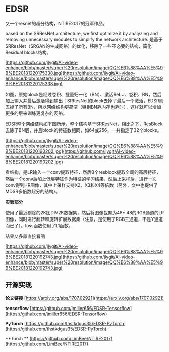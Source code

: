 # EDSR #

又一个resnet的超分结构，NTIRE2017的冠军作品。

based on the SRResNet architecture,
we first optimize it by analyzing and removing
unnecessary modules to simplify the network architecture. 是基于SRResNet（SRGAN的生成网络）的优化，移除了一些不必要的结构，简化Residual blocks结构。

[https://github.com/jlygit/AI-video-enhance/blob/master/super%20resolution/image/QQ%E6%88%AA%E5%9B%BE20181220175338.jpg](https://github.com/jlygit/AI-video-enhance/blob/master/super%20resolution/image/QQ%E6%88%AA%E5%9B%BE20181220175338.jpg)

如图，原始block是经过卷积、批量归一化（BN）、激活ReLU、卷积、BN，然后加上输入并最后激活得到输出；SRResNet的block去掉了最后一个激活，EDSR则去掉了所有BN，所以网络结构更简洁（特别BN耗内存也耗时），这样就可以增加更多的层来训练更复杂的网络。

EDSR整个网络结构如下图所示，整个结构基于SRResNet，相比之下，ResBlock去除了BN层，并且block的特征数相同，如64或256，一共指定了32个blocks。

[https://github.com/jlygit/AI-video-enhance/blob/master/super%20resolution/image/QQ%E6%88%AA%E5%9B%BE20181220190202.jpg](https://github.com/jlygit/AI-video-enhance/blob/master/super%20resolution/image/QQ%E6%88%AA%E5%9B%BE20181220190202.jpg)

看结构，是LR输入一个conv提取特征，然后B个resblock提取全局的高层特征，然后一个conv后加上低层特征作为特征的学习结果，然后上采样后，进行一次conv得到HR图像，其中上采样支持X2、X3和X4等倍数（另外，文中也提供了MDSR多倍数超分的结构）。


**实验部分**

使用了最近剔除的2K图DIV2K数据集，然后将图像裁剪为48* 48的RGB通道的LR图像，同时进行翻转和旋转扩展数据集（注意，是使用了RGB三通道，不是Y通道而已了）。loss函数使用了L1函数。

结果又多屌直接看图

[https://github.com/jlygit/AI-video-enhance/blob/master/super%20resolution/image/QQ%E6%88%AA%E5%9B%BE20181220192743.jpg](https://github.com/jlygit/AI-video-enhance/blob/master/super%20resolution/image/QQ%E6%88%AA%E5%9B%BE20181220192743.jpg)

## 开源实现 ##

**论文链接** [https://arxiv.org/abs/1707.02921](https://arxiv.org/abs/1707.02921)

**tensorflow** [https://github.com/jmiller656/EDSR-Tensorflow](https://github.com/jmiller656/EDSR-Tensorflow)


**PyTorch** [https://github.com/thstkdgus35/EDSR-PyTorch](https://github.com/thstkdgus35/EDSR-PyTorch)

**Torch ** [https://github.com/LimBee/NTIRE2017](https://github.com/LimBee/NTIRE2017)

